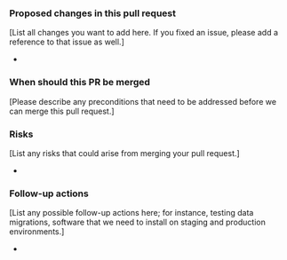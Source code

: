 ### Proposed changes in this pull request

[List all changes you want to add here. If you fixed an issue, please
add a reference to that issue as well.]

-

### When should this PR be merged

[Please describe any preconditions that need to be addressed before we
can merge this pull request.]



### Risks

[List any risks that could arise from merging your pull request.]

-

### Follow-up actions

[List any possible follow-up actions here; for instance, testing data
migrations, software that we need to install on staging and production
environments.]

-
